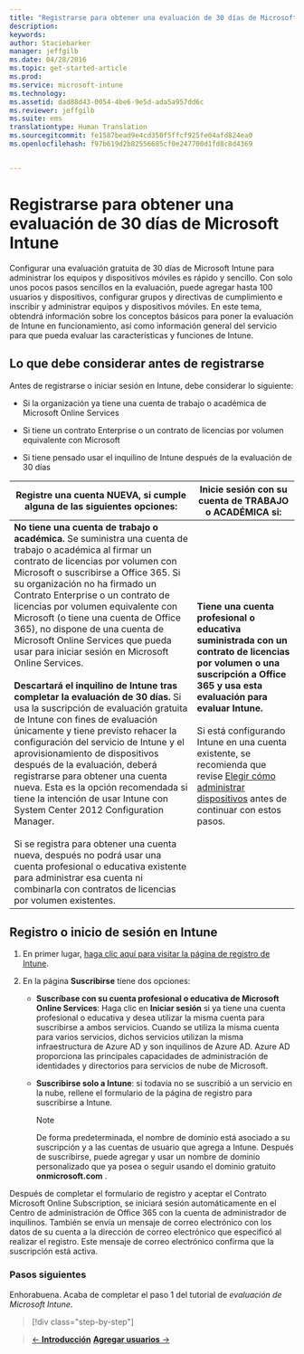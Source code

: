 ```yaml
---
title: "Registrarse para obtener una evaluación de 30 días de Microsoft Intune | Microsoft Intune"
description: 
keywords: 
author: Staciebarker
manager: jeffgilb
ms.date: 04/28/2016
ms.topic: get-started-article
ms.prod: 
ms.service: microsoft-intune
ms.technology: 
ms.assetid: dad88d43-0054-4be6-9e5d-ada5a957dd6c
ms.reviewer: jeffgilb
ms.suite: ems
translationtype: Human Translation
ms.sourcegitcommit: fe1587bead9e4cd350f5ffcf925fe04afd824ea0
ms.openlocfilehash: f97b619d2b82556685cf0e247700d1fd8c8d4369


---
```


# Registrarse para obtener una evaluación de 30 días de Microsoft Intune

Configurar una evaluación gratuita de 30 días de Microsoft Intune para administrar los equipos y dispositivos móviles es rápido y sencillo. Con solo unos pocos pasos sencillos en la evaluación, puede agregar hasta 100 usuarios y dispositivos, configurar grupos y directivas de cumplimiento e inscribir y administrar equipos y dispositivos móviles. En este tema, obtendrá información sobre los conceptos básicos para poner la evaluación de Intune en funcionamiento, así como información general del servicio para que pueda evaluar las características y funciones de Intune.

## Lo que debe considerar antes de registrarse

Antes de registrarse o iniciar sesión en Intune, debe considerar lo siguiente:

-   Si la organización ya tiene una cuenta de trabajo o académica de Microsoft Online Services

-   Si tiene un contrato Enterprise o un contrato de licencias por volumen equivalente con Microsoft

-   Si tiene pensado usar el inquilino de Intune después de la evaluación de 30 días

|Registre una cuenta NUEVA, si cumple alguna de las siguientes opciones:|Inicie sesión con su cuenta de TRABAJO o ACADÉMICA si:|
|-----------------------------------------------------------------|------------------------------------------------|
|**No tiene una cuenta de trabajo o académica.** Se suministra una cuenta de trabajo o académica al firmar un contrato de licencias por volumen con Microsoft o suscribirse a Office 365. Si su organización no ha firmado un Contrato Enterprise o un contrato de licencias por volumen equivalente con Microsoft (o tiene una cuenta de Office 365), no dispone de una cuenta de Microsoft Online Services que pueda usar para iniciar sesión en Microsoft Online Services.<br /><br />**Descartará el inquilino de Intune tras completar la evaluación de 30 días.** Si usa la suscripción de evaluación gratuita de Intune con fines de evaluación únicamente y tiene previsto rehacer la configuración del servicio de Intune y el aprovisionamiento de dispositivos después de la evaluación, deberá registrarse para obtener una cuenta nueva. Esta es la opción recomendada si tiene la intención de usar Intune con System Center 2012 Configuration Manager.<br /><br />Si se registra para obtener una cuenta nueva, después no podrá usar una cuenta profesional o educativa existente para administrar esa cuenta ni combinarla con contratos de licencias por volumen existentes.|**Tiene una cuenta profesional o educativa suministrada con un contrato de licencias por volumen o una suscripción a Office 365 y usa esta evaluación para evaluar Intune.**<br /><br />Si está configurando Intune en una cuenta existente, se recomienda que revise [Elegir cómo administrar dispositivos](/intune/get-started/choose-how-to-manage-devices) antes de continuar con estos pasos.|

## Registro o inicio de sesión en Intune

1.  En primer lugar, [haga clic aquí para visitar la página de registro de Intune](https://portal.office.com/Signup/Signup.aspx?OfferId=40BE278A-DFD1-470a-9EF7-9F2596EA7FF9&dl=INTUNE_A&ali=1#0%20).

2.  En la página **Suscribirse** tiene dos opciones:

    -   **Suscríbase con su cuenta profesional o educativa de Microsoft Online Services**: Haga clic en **Iniciar sesión** si ya tiene una cuenta profesional o educativa y desea utilizar la misma cuenta para suscribirse a ambos servicios. Cuando se utiliza la misma cuenta para varios servicios, dichos servicios utilizan la misma infraestructura de Azure AD y son inquilinos de Azure AD. Azure AD proporciona las principales capacidades de administración de identidades y directorios para servicios de nube de Microsoft.

    -   **Suscribirse solo a Intune**: si todavía no se suscribió a un servicio en la nube, rellene el formulario de la página de registro para suscribirse a Intune.

        > [!NOTE]
        > De forma predeterminada, el nombre de dominio está asociado a su suscripción y a las cuentas de usuario que agrega a Intune. Después de suscribirse, puede agregar y usar un nombre de dominio personalizado que ya posea o seguir usando el dominio gratuito **onmicrosoft.com** .

Después de completar el formulario de registro y aceptar el Contrato Microsoft Online Subscription, se iniciará sesión automáticamente en el Centro de administración de Office 365 con la cuenta de administrador de inquilinos. También se envía un mensaje de correo electrónico con los datos de su cuenta a la dirección de correo electrónico que especificó al realizar el registro. Este mensaje de correo electrónico confirma que la suscripción está activa.

### Pasos siguientes
Enhorabuena. Acaba de completar el paso 1 del tutorial de *evaluación de Microsoft Intune*.

>[!div class="step-by-step"]

>[&larr; **Introducción**](get-started-with-a-30-day-trial-of-microsoft-intune.md)     [**Agregar usuarios** &rarr;](get-started-with-a-30-day-trial-of-microsoft-intune-step-2.md)  



<!--HONumber=Jul16_HO1-->


